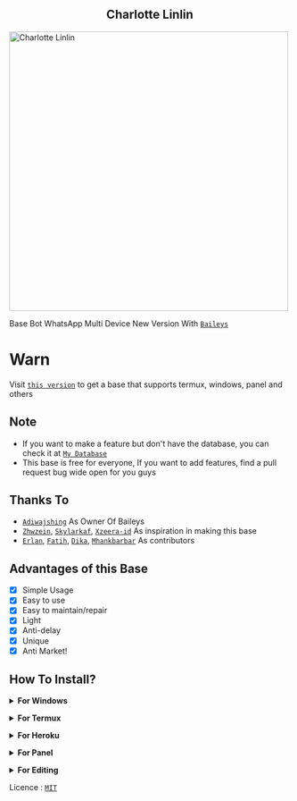 ## <b><center>Charlotte Linlin</center></b>
 
<img src="https://telegra.ph/file/71c196cc44dbe175c72c0.jpg" alt="Charlotte Linlin" width="500"/>

Base Bot WhatsApp Multi Device New Version With [`Baileys`](https://github.com/adiwajshing/baileys)

# Warn
Visit [`this version`](https://github.com/NzrlAfndi/Charlotte-Linlin) to get a base that supports termux, windows, panel and others

## Note
* If you want to make a feature but don't have the database, you can check it at [`My Database`](https://github.com/NzrlAfndi/Databasee)
* This base is free for everyone, If you want to add features, find a pull request bug wide open for you guys

## Thanks To
* [`Adiwajshing`](https://github.com/Adiwajshing) As Owner Of Baileys
* [`Zhwzein`](https://github.com/zhwzein), [`Skylarkaf`](https://github.com/skylarkaf), [`Xzeera-id`](https://github.com/xzeera-id) As inspiration in making this base
* [`Erlan`](https://github.com/Erlanrahmat), [`Fatih`](https://github.com/fatiharridho), [`Dika`](https://github.com/Dikaarndt), [`Mhankbarbar`](https://github.com/Mhankbarbar) As contributors

## Advantages of this Base
-   [x] Simple Usage
-   [x] Easy to use
-   [x] Easy to maintain/repair
-   [x] Light
-   [x] Anti-delay
-   [x] Unique
-   [x] Anti Market!

## How To Install?
<b><details><summary>For Windows</summary></b>
* Download & Install [`Git`](https://git-scm.com/downloads)
* Download & Install [`NodeJS`](https://nodejs.org/en/download)
* Download & Install [`FFmpeg`](https://ffmpeg.org/download.html)

```
Don't forget to add FFmpeg to the PATH environment variable
```

```
> git clone https://github.com/NzrlAfndi/Charlotte-Linlin
> cd Charlotte-Linlin
> npm install
```
</details>

<b><details><summary>For Termux</summary></b>
* Highly Recommended To use [`termux from Fdroid!`](https://f-droid.org/en/packages/com.termux/)

``` bash
apt update && apt upgrade
pkg install nodejs
pkg install bash
bash install.sh
npm start
```
</details>

<b><details><summary>For Heroku</summary></b>
[![Deploy](https://www.herokucdn.com/deploy/button.png)](https://heroku.com/deploy)
* Don't Forget To Add Buildpack
```
heroku/nodejs
https://github.com/jonathanong/heroku-buildpack-ffmpeg-latest
https://github.com/clhuang/heroku-buildpack-webp-binaries.git
```
</details>

<b><details><summary>For Panel</summary></b>
* Make sure that the panel you are using supports webpmux
</details>

<b><details><summary>For Editing</summary></b>
* Change everything as needed in [`settings.js`](https://github.com/NzrlAfndi/Charlotte-Linlin/blob/master/settings.js)
* Add features in [`command`](https://github.com/NzrlAfndi/Charlotte-Linlin/blob/master/command)
* Session : MultiFileAuthState
* Support : Windows, Termux & Panel
</details>

Licence : [`MIT`](https://en.wikipedia.org/wiki/MIT_License)



